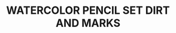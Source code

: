 ---
layout: product
title: "WATERCOLOR PENCIL SET DIRT AND MARKS"
price: "750" 
desc: "N/A"
img_path: "/assets/img/AK10044.jpg"
brand: "AK"
available: true
special_offer: true
new: false
soon: false
cat: "060000"
subcat: "060200"
subsubcat: "00"
sifra: "AK10044"
---